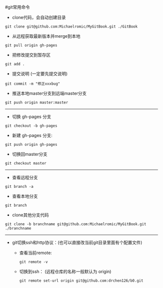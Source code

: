 #git常用命令
* clone代码，会自动创建目录

`git clone git@github.com:Michaelromic/MyGitBook.git ./GitBook`
* 从远程获取最新版本并merge到本地

`git pull origin gh-pages`
* 把修改提交到暂存区

`git add .`
* 提交说明 (一定要先提交说明)

`git commit -m "修正xxxbug"`
* 推送本地master分支到远端master分支

`git push origin master:master`

---
* 切换 gh-pages 分支

`git checkout -b gh-pages`
* 新建 gh-pages 分支:

`git push origin gh-pages`
* 切换回master分支

`git checkout master`

---
* 查看远程分支

`git branch -a`
* 查看本地分支

`git branch`
* clone其他分支代码

`git clone -b branchname git@github.com:Michaelromic/MyGitBook.git ./branchname `

---
* git切换ssh和http协议：(也可以直接改当前git目录里面有个配置文件)
    *  查看当前remote: 
    
        `git remote -v`
    * 切换到ssh： (远程仓库的名称一般默认为 origin)
    
        `git remote set-url origin git@github.com:drchen126/b0.git`

